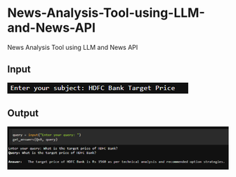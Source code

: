 # News-Analysis-Tool-using-LLM-and-News-API
News Analysis Tool using LLM and News API

## Input
![Input](https://github.com/rajdas2001/News-Analysis-Tool-using-LLM-and-News-API/blob/main/input_news_analysis.png)

## Output
![Input](https://github.com/rajdas2001/News-Analysis-Tool-using-LLM-and-News-API/blob/main/output_news_analysis.png)

